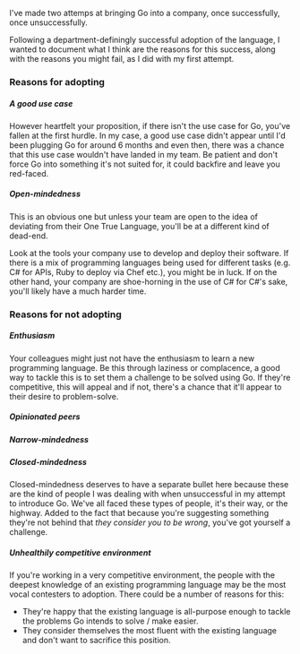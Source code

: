 I've made two attemps at bringing Go into a company, once successfully, once unsuccessfully.

Following a department-definingly successful adoption of the language, I wanted to document what I think are the reasons for this success, along with the reasons you might fail, as I did with my first attempt.

### Reasons for adopting

##### A good use case

However heartfelt your proposition, if there isn't the use case for Go, you've fallen at the first hurdle.  In my case, a good use case didn't appear until I'd been plugging Go for around 6 months and even then, there was a chance that this use case wouldn't have landed in my team.  Be patient and don't force Go into something it's not suited for, it could backfire and leave you red-faced.

##### Open-mindedness

This is an obvious one but unless your team are open to the idea of deviating from their One True Language, you'll be at a different kind of dead-end.

Look at the tools your company use to develop and deploy their software.  If there is a mix of programming languages being used for different tasks (e.g. C# for APIs, Ruby to deploy via Chef etc.), you might be in luck.  If on the other hand, your company are shoe-horning in the use of C# for C#'s sake, you'll likely have a much harder time.

### Reasons for not adopting

##### Enthusiasm

Your colleagues might just not have the enthusiasm to learn a new programming language.  Be this through laziness or complacence, a good way to tackle this is to set them a challenge to be solved using Go.  If they're competitive, this will appeal and if not, there's a chance that it'll appear to their desire to problem-solve.

##### Opinionated peers
##### Narrow-mindedness
##### Closed-mindedness

Closed-mindedness deserves to have a separate bullet here because these are the kind of people I was dealing with when unsuccessful in my attempt to introduce Go.  We've all faced these types of people, it's their way, or the highway.  Added to the fact that because you're suggesting something they're not behind that *they consider you to be wrong*, you've got yourself a challenge.

##### Unhealthily competitive environment

If you're working in a very competitive environment, the people with the deepest knowledge of an existing programming language may be the most vocal contesters to adoption.  There could be a number of reasons for this:

* They're happy that the existing language is all-purpose enough to tackle the problems Go intends to solve / make easier.
* They consider themselves the most fluent with the existing language and don't want to sacrifice this position.
